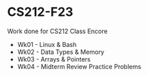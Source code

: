 # CS212-F23
Work done for CS212 Class Encore

  - Wk01 - Linux & Bash
  - Wk02 - Data Types & Memory
  - Wk03 - Arrays & Pointers
  - Wk04 - Midterm Review Practice Problems
